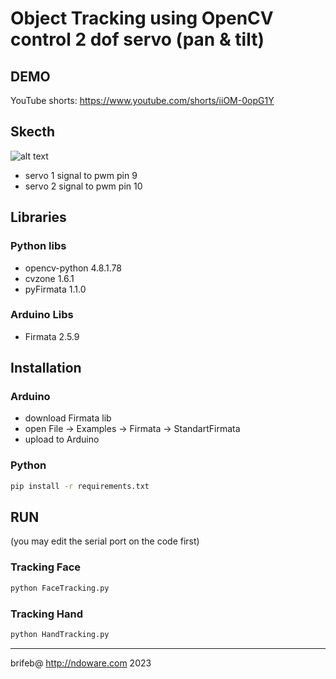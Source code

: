 # Object Tracking using OpenCV control 2 dof servo (pan & tilt)

## DEMO

YouTube shorts: <https://www.youtube.com/shorts/iiOM-0opG1Y>

## Skecth

![alt text](https://github.com//brifeb/object-tracking-opencv/blob/master/img/schema.jpeg?raw=true)

- servo 1 signal to pwm pin 9
- servo 2 signal to pwm pin 10

## Libraries

### Python libs

- opencv-python                4.8.1.78
- cvzone                       1.6.1
- pyFirmata                    1.1.0

### Arduino Libs

- Firmata 2.5.9

## Installation

### Arduino

- download Firmata lib
- open File -> Examples -> Firmata -> StandartFirmata
- upload to Arduino

### Python

```bash
pip install -r requirements.txt
```

## RUN

(you may edit the serial port on the code first)

### Tracking Face

```bash
python FaceTracking.py
```

### Tracking Hand

```bash
python HandTracking.py
```

***
brifeb@  <http://ndoware.com> 2023
